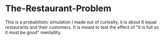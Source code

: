 # The-Restaurant-Problem
This is a probabilistic simulation I made out of curiosity, it is about 6 equal restaurants and their customers. It is meant to test the effect of  "It is full so it must be good" mentallity.

